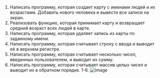 1) Написать программу, которая создает карту с именами людей и их возрастами. Добавить нового человека и вывести все записи на экран.
2) Реализовать функцию, которая принимает карту и возвращает средний возраст всех людей в карте.
3) Написать программу, которая удаляет запись из карты по заданному имени.
4) Написать программу, которая считывает строку с ввода и выводит её в верхнем регистре.
5) Написать программу, которая считывает несколько чисел, введенных пользователем, и выводит их сумму.
6) Написать программу, которая считывает массив целых чисел и выводит их в обратном порядке.
1-6. ![image](https://github.com/user-attachments/assets/b9c1d288-a09d-481d-a745-1de2dbf1edbd)
